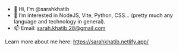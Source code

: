 - 👋 Hi, I’m @sarahkhatib
- 👀 I’m interested in NodeJS, Vite, Python, CSS... (pretty much any language and technology in general).
- 📫 Email: sarah.khatib.28@gmail.com

Learn more about me here: https://sarahkhatib.netlify.app/
